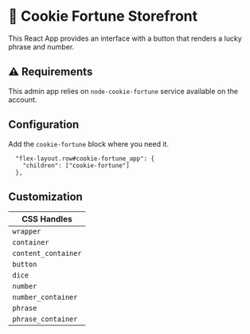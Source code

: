 # 🍪 Cookie Fortune Storefront

This React App provides an interface with a button that renders a lucky phrase and number.

## ⚠️ Requirements
This admin app relies on `node-cookie-fortune` service available on the account.

## Configuration
Add the `cookie-fortune` block where you need it.

```jsonc
  "flex-layout.row#cookie-fortune_app": {
    "children": ["cookie-fortune"]
  },
```

## Customization
| CSS Handles         |
| ------------------- |
| `wrapper`           |
| `container`         |
| `content_container` |
| `button`            |
| `dice`              |
| `number`            |
| `number_container`  |
| `phrase`            |
| `phrase_container`  |
